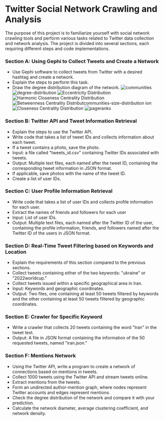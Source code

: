 # Twitter Social Network Crawling and Analysis

The purpose of this project is to familiarize yourself with social network crawling tools and perform various tasks related to Twitter data collection and network analysis. The project is divided into several sections, each requiring different steps and code implementations.

### Section A: Using Gephi to Collect Tweets and Create a Network
- Use Gephi software to collect tweets from Twitter with a desired hashtag and create a network.
- Explain the steps to perform this task.
- Draw the degree distribution diagram of the network.
![communities](https://github.com/MiladAlipour98/Twitter_Crawl/assets/105122009/fa1aee2d-7618-4c49-a380-e3599253d045)
![degree-distribution](https://github.com/MiladAlipour98/Twitter_Crawl/assets/105122009/0bc7106e-bb90-4b98-a72e-fee307fe73b3)
![Eccentricity Distribution](https://github.com/MiladAlipour98/Twitter_Crawl/assets/105122009/67458075-8bd9-4aa5-b4eb-d1ce1f308fe8)
![Harmonic Closeness Centrality Distribution](https://github.com/MiladAlipour98/Twitter_Crawl/assets/105122009/45dfa35f-1a6c-45b2-9b11-7b43fccb23cd)
![Betweenness Centrality Distribut![communities-size-distribution](https://github.com/MiladAlipour98/Twitter_Crawl/assets/105122009/db857870-a475-47c9-82a1-a0cda79c206e)
ion](https://github.com/MiladAlipour98/Twitter_Crawl/assets/105122009/51520ce6-2eef-4681-b538-10c5e1c57ad9)
![Closeness Centrality Distribution](https://github.com/MiladAlipour98/Twitter_Crawl/assets/105122009/7c0ae647-9a09-4a9b-8adc-1b5ecf76fa8a)
![pageranks](https://github.com/MiladAlipour98/Twitter_Crawl/assets/105122009/70fa254f-a45a-45d0-8c28-8d3b8d1a7cd3)

### Section B: Twitter API and Tweet Information Retrieval
- Explain the steps to use the Twitter API.
- Write code that takes a list of tweet IDs and collects information about each tweet.
- If a tweet contains a photo, save the photo.
- Input: a file called "tweets_id.csv" containing Twitter IDs associated with tweets.
- Output: Multiple text files, each named after the tweet ID, containing the corresponding tweet information in JSON format.
- If applicable, save photos with the name of the tweet ID.
- Create a list of user IDs.

### Section C: User Profile Information Retrieval
- Write code that takes a list of user IDs and collects profile information for each user.
- Extract the names of friends and followers for each user
- Input: List of user IDs.
- Output: Multiple text files, each named after the Twitter ID of the user, containing the profile information, friends, and  followers named after the Twitter ID of the users in JSON format.

### Section D: Real-Time Tweet Filtering based on Keywords and Location
- Explain the requirements of this section compared to the previous sections.
- Collect tweets containing either of the two keywords: "ukraine" or "2022worldcup."
- Collect tweets issued within a specific geographical area in Iran.
- Input: Keywords and geographic coordinates.
- Output: Two files, one containing at least 50 tweets filtered by keywords and the other containing at least 50 tweets filtered by geographic coordinates.

### Section E: Crawler for Specific Keyword
- Write a crawler that collects 20 tweets containing the word "Iran" in the tweet text.
- Output: A file in JSON format containing the information of the 50 requested tweets, named "iran.json."

### Section F: Mentions Network
- Using the Twitter API, write a program to create a network of connections based on mentions in tweets.
- Collect 1000 tweets using the Twitter API and stream tweets online.
- Extract mentions from the tweets.
- Form an undirected author-mention graph, where nodes represent Twitter accounts and edges represent mentions.
- Check the degree distribution of the network and compare it with your prediction.
- Calculate the network diameter, average clustering coefficient, and network density.

